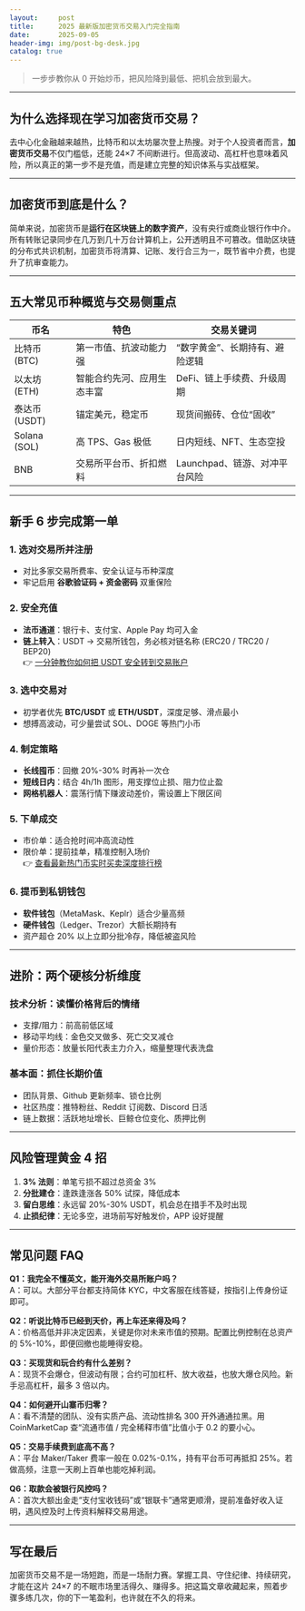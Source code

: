 ```yaml
---
layout:     post
title:      2025 最新版加密货币交易入门完全指南
date:       2025-09-05
header-img: img/post-bg-desk.jpg
catalog: true
---
```


> 一步步教你从 0 开始炒币，把风险降到最低、把机会放到最大。

---

## 为什么选择现在学习加密货币交易？

去中心化金融越来越热，比特币和以太坊屡次登上热搜。对于个人投资者而言，**加密货币交易**不仅门槛低，还能 24×7 不间断进行。但高波动、高杠杆也意味着风险，所以真正的第一步不是充值，而是建立完整的知识体系与实战框架。

---

## 加密货币到底是什么？

简单来说，加密货币是**运行在区块链上的数字资产**，没有央行或商业银行作中介。所有转账记录同步在几万到几十万台计算机上，公开透明且不可篡改。借助区块链的分布式共识机制，加密货币将清算、记账、发行合三为一，既节省中介费，也提升了抗审查能力。

---

## 五大常见币种概览与交易侧重点

| 币名 | 特色 | 交易关键词 |
|---|---|---|
| 比特币 (BTC) | 第一市值、抗波动能力强 | “数字黄金”、长期持有、避险逻辑 |
| 以太坊 (ETH) | 智能合约先河、应用生态丰富 | DeFi、链上手续费、升级周期 |
| 泰达币 (USDT) | 锚定美元，稳定币 | 现货间搬砖、仓位“固收” |
| Solana (SOL) | 高 TPS、Gas 极低 | 日内短线、NFT、生态空投 |
| BNB | 交易所平台币、折扣燃料 | Launchpad、链游、对冲平台风险 |

---

## 新手 6 步完成第一单

### 1. 选对交易所并注册
- 对比多家交易所费率、安全认证与币种深度  
- 牢记启用 **谷歌验证码 + 资金密码** 双重保险

### 2. 安全充值
- **法币通道**：银行卡、支付宝、Apple Pay 均可入金  
- **链上转入**：USDT → 交易所钱包，务必核对链名称 (ERC20 / TRC20 / BEP20)  
👉 [一分钟教你如何把 USDT 安全转到交易账户](https://okxdog.com/)

### 3. 选中交易对
- 初学者优先 **BTC/USDT** 或 **ETH/USDT**，深度足够、滑点最小  
- 想搏高波动，可少量尝试 SOL、DOGE 等热门小币

### 4. 制定策略
- **长线囤币**：回撤 20%-30% 时再补一次仓  
- **短线日内**：结合 4h/1h 图形，用支撑位止损、阻力位止盈  
- **网格机器人**：震荡行情下赚波动差价，需设置上下限区间

### 5. 下单成交
- 市价单：适合抢时间冲高流动性  
- 限价单：提前挂单，精准控制入场价  
👉 [查看最新热门币实时买卖深度排行榜](https://okxdog.com/)

### 6. 提币到私钥钱包
- **软件钱包**（MetaMask、Keplr）适合少量高频  
- **硬件钱包**（Ledger、Trezor）大额长期持有  
- 资产超仓 20% 以上立即分批冷存，降低被盗风险

---

## 进阶：两个硬核分析维度

### 技术分析：读懂价格背后的情绪

- 支撑/阻力：前高前低区域  
- 移动平均线：金色交叉做多、死亡交叉减仓  
- 量价形态：放量长阳代表主力介入，缩量整理代表洗盘

### 基本面：抓住长期价值

- 团队背景、Github 更新频率、锁仓比例  
- 社区热度：推特粉丝、Reddit 订阅数、Discord 日活  
- 链上数据：活跃地址增长、巨鲸仓位变化、质押比例

---

## 风险管理黄金 4 招

1. **3% 法则**：单笔亏损不超过总资金 3%  
2. **分批建仓**：逢跌逢涨各 50% 试探，降低成本  
3. **留白思维**：永远留 20%-30% USDT，机会总在措手不及时出现  
4. **止损纪律**：无论多空，进场前写好触发价，APP 设好提醒

---

## 常见问题 FAQ

**Q1：我完全不懂英文，能开海外交易所账户吗？**  
A：可以。大部分平台都支持简体 KYC，中文客服在线答疑，按指引上传身份证即可。

**Q2：听说比特币已经到天价，再上车还来得及吗？**  
A：价格高低并非决定因素，关键是你对未来市值的预期。配置比例控制在总资产的 5%-10%，即便回撤也能睡得安稳。

**Q3：买现货和玩合约有什么差别？**  
A：现货不会爆仓，但波动有限；合约可加杠杆、放大收益，也放大爆仓风险。新手忌高杠杆，最多 3 倍以内。

**Q4：如何避开山寨币归零？**  
A：看不清楚的团队、没有实质产品、流动性排名 300 开外通通拉黑。用 CoinMarketCap 查“流通市值 / 完全稀释市值”比值小于 0.2 的要小心。

**Q5：交易手续费到底高不高？**  
A：平台 Maker/Taker 费率一般在 0.02%-0.1%，持有平台币可再抵扣 25%。若做高频，注意一天刷上百单也能吃掉利润。

**Q6：取款会被银行风控吗？**  
A：首次大额出金走“支付宝收钱码”或“银联卡”通常更顺滑，提前准备好收入证明，遇风控及时上传资料解释交易用途。

---

## 写在最后

加密货币交易不是一场短跑，而是一场耐力赛。掌握工具、守住纪律、持续研究，才能在这片 24×7 的不眠市场里活得久、赚得多。把这篇文章收藏起来，照着步骤多练几次，你的下一笔盈利，也许就在不久的将来。